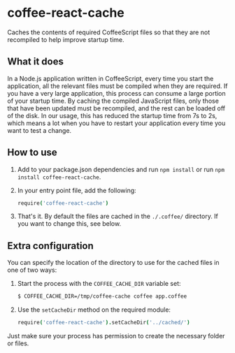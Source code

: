 # coffee-react-cache

Caches the contents of required CoffeeScript files so that they are not
recompiled to help improve startup time.

## What it does

In a Node.js application written in CoffeeScript, every time you start the
application, all the relevant files must be compiled when they are required. If
you have a very large application, this process can consume a large portion of
your startup time. By caching the compiled JavaScript files, only those that
have been updated must be recompiled, and the rest can be loaded off of the
disk. In our usage, this has reduced the startup time from 7s to 2s, which means
a lot when you have to restart your application every time you want to test a
change.

## How to use

1. Add to your package.json dependencies and run `npm install` or run `npm install coffee-react-cache`.

2.  In your entry point file, add the following:

    ```coffee
    require('coffee-react-cache')
    ```

3. That's it. By default the files are cached in the `./.coffee/` directory. If
   you want to change this, see below.

## Extra configuration

You can specify the location of the directory to use for the cached files in one
of two ways:

1. Start the process with the `COFFEE_CACHE_DIR` variable set:

    ```sh
    $ COFFEE_CACHE_DIR=/tmp/coffee-cache coffee app.coffee
    ```

2. Use the `setCacheDir` method on the required module:

    ```coffee
    require('coffee-react-cache').setCacheDir('../cached/')
    ```

Just make sure your process has permission to create the necessary folder or
files.
